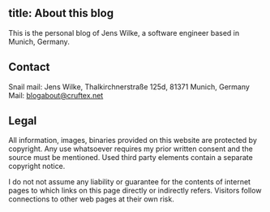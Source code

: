 title: About this blog
---

This is the personal blog of Jens Wilke, a software engineer based in Munich, Germany.

## Contact

Snail mail: Jens Wilke, Thalkirchnerstraße 125d, 81371 Munich, Germany
Mail: [blogabout@cruftex.net](mailto:blogabout@cruftex.net)

## Legal

All information, images, binaries provided on this website are protected by copyright. Any use 
whatsoever requires my prior written consent and the source must be mentioned. Used third party
elements contain a separate copyright notice.

I do not not assume any liability or guarantee for the contents of internet pages to which links
on this page directly or indirectly refers. Visitors follow connections to other web pages at their 
own risk.

